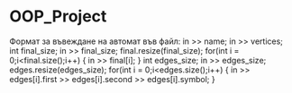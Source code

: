 # OOP_Project
Формат за въвеждане на автомат във файл:
in >> name;
in >> vertices;
int final_size;
in >> final_size;
final.resize(final_size);
for(int i = 0;i<final.size();i++)
{
    in >> final[i];
}
int edges_size;
in >> edges_size;
edges.resize(edges_size);
for(int i = 0;i<edges.size();i++)
{
    in >> edges[i].first >> edges[i].second >> edges[i].symbol;
}
